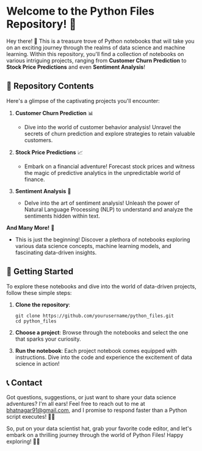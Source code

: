 # Welcome to the Python Files Repository! 🐍

Hey there! 👋 This is a treasure trove of Python notebooks that will take you on an exciting journey through the realms of data science and machine learning. Within this repository, you'll find a collection of notebooks on various intriguing projects, ranging from **Customer Churn Prediction** to **Stock Price Predictions** and even **Sentiment Analysis**!

## 📁 Repository Contents

Here's a glimpse of the captivating projects you'll encounter:

1. **Customer Churn Prediction** 📊
   - Dive into the world of customer behavior analysis! Unravel the secrets of churn prediction and explore strategies to retain valuable customers.

2. **Stock Price Predictions** 📈
   - Embark on a financial adventure! Forecast stock prices and witness the magic of predictive analytics in the unpredictable world of finance.

3. **Sentiment Analysis** 📝
   - Delve into the art of sentiment analysis! Unleash the power of Natural Language Processing (NLP) to understand and analyze the sentiments hidden within text.

**And Many More!** 🚀
   - This is just the beginning! Discover a plethora of notebooks exploring various data science concepts, machine learning models, and fascinating data-driven insights.

## 🚀 Getting Started

To explore these notebooks and dive into the world of data-driven projects, follow these simple steps:

1. **Clone the repository**:
   ```
   git clone https://github.com/yourusername/python_files.git
   cd python_files
   ```

2. **Choose a project**: Browse through the notebooks and select the one that sparks your curiosity.

3. **Run the notebook**: Each project notebook comes equipped with instructions. Dive into the code and experience the excitement of data science in action!

## 📞 Contact

Got questions, suggestions, or just want to share your data science adventures? I'm all ears! Feel free to reach out to me at bhatnagar91@gmail.com, and I promise to respond faster than a Python script executes! 📩💨

So, put on your data scientist hat, grab your favorite code editor, and let's embark on a thrilling journey through the world of Python Files! Happy exploring! 🌟🐍
